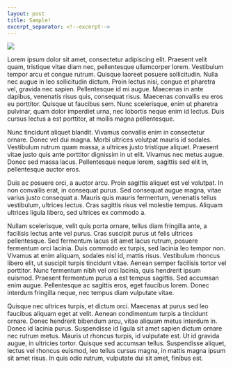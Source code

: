 ```yaml
---
layout: post
title: Sample!
excerpt_separator: <!--excerpt-->
---
```

![](https://unsplash.com/photos/W4o1oWx0k0g/download?force=true)

Lorem ipsum dolor sit amet, consectetur adipiscing elit. Praesent velit quam, tristique vitae diam nec, pellentesque ullamcorper lorem. Vestibulum tempor arcu et congue rutrum. Quisque laoreet posuere sollicitudin. Nulla nec augue in leo sollicitudin dictum. Proin lectus nisi, congue et pharetra vel, gravida nec sapien. Pellentesque id mi augue. Maecenas in ante dapibus, venenatis risus quis, consequat risus. Maecenas convallis eu eros eu porttitor. Quisque ut faucibus sem. Nunc scelerisque, enim ut pharetra pulvinar, quam dolor imperdiet urna, nec lobortis neque enim id lectus. Duis cursus lectus a est porttitor, at mollis magna pellentesque.
<!--excerpt-->

Nunc tincidunt aliquet blandit. Vivamus convallis enim in consectetur ornare. Donec vel dui magna. Morbi ultrices volutpat mauris id sodales. Vestibulum rutrum quam massa, a ultrices justo tristique aliquet. Praesent vitae justo quis ante porttitor dignissim in ut elit. Vivamus nec metus augue. Donec sed massa lacus. Pellentesque neque lorem, sagittis sed elit in, pellentesque auctor eros.

Duis ac posuere orci, a auctor arcu. Proin sagittis aliquet est vel volutpat. In non convallis erat, in consequat purus. Sed consequat augue magna, vitae varius justo consequat a. Mauris quis mauris fermentum, venenatis tellus vestibulum, ultrices lectus. Cras sagittis risus vel molestie tempus. Aliquam ultrices ligula libero, sed ultrices ex commodo a.

Nullam scelerisque, velit quis porta ornare, tellus diam fringilla ante, a facilisis lectus ante vel purus. Cras suscipit purus ut felis ultrices pellentesque. Sed fermentum lacus sit amet lacus rutrum, posuere fermentum orci lacinia. Duis commodo ex turpis, sed lacinia leo tempor non. Vivamus at enim aliquam, sodales nisl id, mattis risus. Vestibulum rhoncus libero elit, ut suscipit turpis tincidunt vitae. Aenean semper facilisis tortor vel porttitor. Nunc fermentum nibh vel orci lacinia, quis hendrerit ipsum euismod. Praesent fermentum purus a est tempus sagittis. Sed accumsan enim augue. Pellentesque ac sagittis eros, eget faucibus lorem. Donec interdum fringilla neque, nec tempus diam vulputate vitae.

Quisque nec ultrices turpis, et dictum orci. Maecenas at purus sed leo faucibus aliquam eget at velit. Aenean condimentum turpis a tincidunt ornare. Donec hendrerit bibendum arcu, vitae aliquam metus interdum in. Donec id lacinia purus. Suspendisse id ligula sit amet sapien dictum ornare nec rutrum metus. Mauris ut rhoncus turpis, id vulputate est. Ut id gravida augue, in ultricies tortor. Quisque sed accumsan tellus. Suspendisse aliquet, lectus vel rhoncus euismod, leo tellus cursus magna, in mattis magna ipsum sit amet risus. In quis odio rutrum, vulputate dui sit amet, finibus est. 
